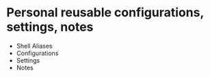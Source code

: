 # Personal reusable configurations, settings, notes

* Shell Aliases
* Configurations
* Settings
* Notes
